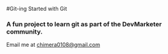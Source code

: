 #Git-ing Started with Git

### A fun project to learn git as part of the **DevMarketer** community.

Email me at [chimera0108@gmail.com](Mailto:chimera0108@gmail.com)
